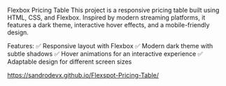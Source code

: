 Flexbox Pricing Table
This project is a responsive pricing table built using HTML, CSS, and Flexbox. Inspired by modern streaming platforms, it features a dark theme, interactive hover effects, and a mobile-friendly design.

Features:
✅ Responsive layout with Flexbox
✅ Modern dark theme with subtle shadows
✅ Hover animations for an interactive experience
✅ Adaptable design for different screen sizes

https://sandrodevx.github.io/Flexspot-Pricing-Table/